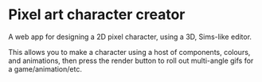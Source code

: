 # Pixel art character creator

A web app for designing a 2D pixel character, using a 3D, Sims-like editor.

This allows you to make a character using a host of components, colours, and animations, then press the render button to roll out multi-angle gifs for a game/animation/etc.